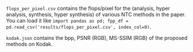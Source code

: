 `flops_per_pixel.csv` contains the flops/pixel for the (analysis, hyper analysis, synthesis, hyper synthesis) of various NTC methods in the paper.
You can load it like `import pandas as pd; fpp_df = pd.read_csv('results/flops_per_pixel.csv', index_col=0)`.

`kodak.json` contains the bpp, PSNR (RGB), MS-SSIM (RGB) of the proposed methods on Kodak.

